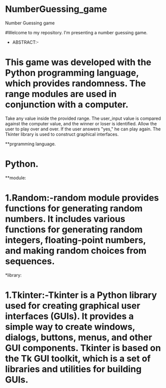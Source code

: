 # NumberGuessing_game
Number Guessing game

#Welcome to my repository. I'm presenting a number guessing game.

* ABSTRACT:-
 # This game was developed with the Python programming language, which provides randomness. The range modules are used in conjunction with a computer.
Take any value inside the provided range. The user_input value is compared against the computer value, and the winner or loser is identified.
Allow the user to play over and over. If the user answers "yes," he can play again. The Tkinter library is used to construct graphical interfaces.

  **prgramming language.
 # Python.

  **module:
 # 1.Random:-random module provides functions for generating random numbers. It includes various functions for generating random integers, floating-point numbers, and making random choices from sequences.

  *library:
 # 1.Tkinter:-Tkinter is a Python library used for creating graphical user interfaces (GUIs). It provides a simple way to create windows, dialogs, buttons, menus, and other GUI components. Tkinter is based on the Tk GUI toolkit, which is a set of libraries and utilities for building GUIs. 
